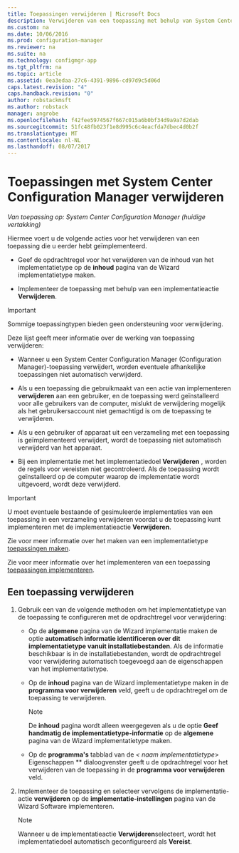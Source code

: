 ```yaml
---
title: Toepassingen verwijderen | Microsoft Docs
description: Verwijderen van een toepassing met behulp van System Center Configuration Manager
ms.custom: na
ms.date: 10/06/2016
ms.prod: configuration-manager
ms.reviewer: na
ms.suite: na
ms.technology: configmgr-app
ms.tgt_pltfrm: na
ms.topic: article
ms.assetid: 0ea3edaa-27c6-4391-9896-cd97d9c5d06d
caps.latest.revision: "4"
caps.handback.revision: "0"
author: robstackmsft
ms.author: robstack
manager: angrobe
ms.openlocfilehash: f42fee5974567f667c015a6b0bf34d9a9a7d2dab
ms.sourcegitcommit: 51fc48fb023f1e8d995c6c4eacfda7dbec4d0b2f
ms.translationtype: MT
ms.contentlocale: nl-NL
ms.lasthandoff: 08/07/2017
---
```

# <a name="uninstall-applications-with-system-center-configuration-manager"></a>Toepassingen met System Center Configuration Manager verwijderen

*Van toepassing op: System Center Configuration Manager (huidige vertakking)*


Hiermee voert u de volgende acties voor het verwijderen van een toepassing die u eerder hebt geïmplementeerd.

-   Geef de opdrachtregel voor het verwijderen van de inhoud van het implementatietype op de **inhoud** pagina van de Wizard implementatietype maken.  

-   Implementeer de toepassing met behulp van een implementatieactie **Verwijderen**.  

> [!IMPORTANT]  
> Sommige toepassingtypen bieden geen ondersteuning voor verwijdering.  

 Deze lijst geeft meer informatie over de werking van toepassing verwijderen:  

-   Wanneer u een System Center Configuration Manager (Configuration Manager)-toepassing verwijdert, worden eventuele afhankelijke toepassingen niet automatisch verwijderd.  

-   Als u een toepassing die gebruikmaakt van een actie van implementeren **verwijderen** aan een gebruiker, en de toepassing werd geïnstalleerd voor alle gebruikers van de computer, mislukt de verwijdering mogelijk als het gebruikersaccount niet gemachtigd is om de toepassing te verwijderen.  

-   Als u een gebruiker of apparaat uit een verzameling met een toepassing is geïmplementeerd verwijdert, wordt de toepassing niet automatisch verwijderd van het apparaat.  

-   Bij een implementatie met het implementatiedoel **Verwijderen** , worden de regels voor vereisten niet gecontroleerd. Als de toepassing wordt geïnstalleerd op de computer waarop de implementatie wordt uitgevoerd, wordt deze verwijderd.  

> [!IMPORTANT]  
> U moet eventuele bestaande of gesimuleerde implementaties van een toepassing in een verzameling verwijderen voordat u de toepassing kunt implementeren met de implementatieactie **Verwijderen**.  

 Zie voor meer informatie over het maken van een implementatietype [toepassingen maken](../../apps/deploy-use/create-applications.md).  

 Zie voor meer informatie over het implementeren van een toepassing [toepassingen implementeren](../../apps/deploy-use/deploy-applications.md).  

## <a name="uninstall-an-application"></a>Een toepassing verwijderen  

1.  Gebruik een van de volgende methoden om het implementatietype van de toepassing te configureren met de opdrachtregel voor verwijdering:  

    -   Op de **algemene** pagina van de Wizard implementatie maken de optie **automatisch informatie identificeren over dit implementatietype vanuit installatiebestanden**. Als de informatie beschikbaar is in de installatiebestanden, wordt de opdrachtregel voor verwijdering automatisch toegevoegd aan de eigenschappen van het implementatietype.  

    -   Op de **inhoud** pagina van de Wizard implementatietype maken in de **programma voor verwijderen** veld, geeft u de opdrachtregel om de toepassing te verwijderen.  

        > [!NOTE]  
        >  De **inhoud** pagina wordt alleen weergegeven als u de optie **Geef handmatig de implementatietype-informatie** op de **algemene** pagina van de Wizard implementatietype maken.  

    -   Op de **programma's** tabblad van de  **<* naam implementatietype*> Eigenschappen ** dialoogvenster geeft u de opdrachtregel voor het verwijderen van de toepassing in de **programma voor verwijderen** veld.  

2.  Implementeer de toepassing en selecteer vervolgens de implementatie-actie **verwijderen** op de **implementatie-instellingen** pagina van de Wizard Software implementeren.  

    > [!NOTE]  
    >  Wanneer u de implementatieactie **Verwijderen**selecteert, wordt het implementatiedoel automatisch geconfigureerd als **Vereist**.  
